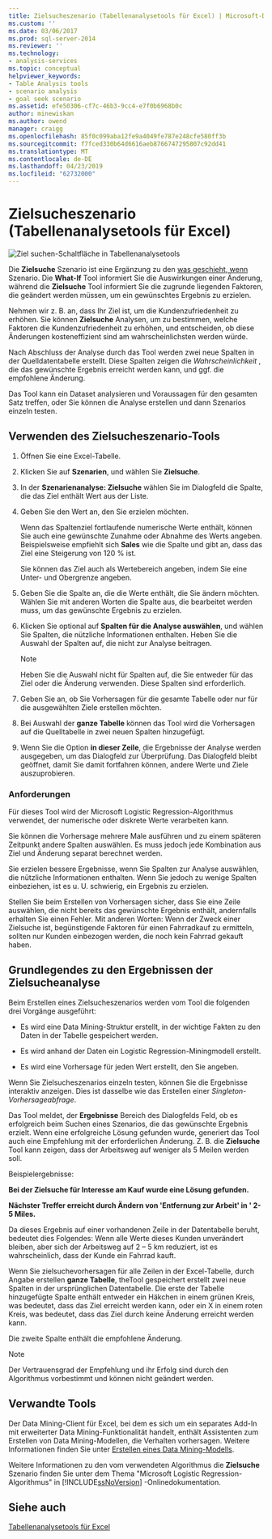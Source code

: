 ```yaml
---
title: Zielsucheszenario (Tabellenanalysetools für Excel) | Microsoft-Dokumentation
ms.custom: ''
ms.date: 03/06/2017
ms.prod: sql-server-2014
ms.reviewer: ''
ms.technology:
- analysis-services
ms.topic: conceptual
helpviewer_keywords:
- Table Analysis tools
- scenario analysis
- goal seek scenario
ms.assetid: efe50306-cf7c-46b3-9cc4-e7f0b6968b0c
author: minewiskan
ms.author: owend
manager: craigg
ms.openlocfilehash: 85f0c099aba12fe9a4049fe787e248cfe580ff3b
ms.sourcegitcommit: f7fced330b64d6616aeb8766747295807c92dd41
ms.translationtype: MT
ms.contentlocale: de-DE
ms.lasthandoff: 04/23/2019
ms.locfileid: "62732000"
---
```

# <a name="goal-seek-scenario-table-analysis-tools-for-excel"></a>Zielsucheszenario (Tabellenanalysetools für Excel)
  ![Ziel suchen-Schaltfläche in Tabellenanalysetools](media/tat-goalseek.gif "Zielsuche-Schaltfläche in Tabellenanalysetools")  
  
 Die **Zielsuche** Szenario ist eine Ergänzung zu den [was geschieht, wenn](what-if-scenario-table-analysis-tools-for-excel.md) Szenario. Die **What-If** Tool informiert Sie die Auswirkungen einer Änderung, während die **Zielsuche** Tool informiert Sie die zugrunde liegenden Faktoren, die geändert werden müssen, um ein gewünschtes Ergebnis zu erzielen.  
  
 Nehmen wir z. B. an, dass Ihr Ziel ist, um die Kundenzufriedenheit zu erhöhen. Sie können **Zielsuche** Analysen, um zu bestimmen, welche Faktoren die Kundenzufriedenheit zu erhöhen, und entscheiden, ob diese Änderungen kosteneffizient sind am wahrscheinlichsten werden würde.  
  
 Nach Abschluss der Analyse durch das Tool werden zwei neue Spalten in der Quelldatentabelle erstellt. Diese Spalten zeigen die *Wahrscheinlichkeit* , die das gewünschte Ergebnis erreicht werden kann, und ggf. die empfohlene Änderung.  
  
 Das Tool kann ein Dataset analysieren und Voraussagen für den gesamten Satz treffen, oder Sie können die Analyse erstellen und dann Szenarios einzeln testen.  
  
## <a name="using-the-goal-seek-scenario-tool"></a>Verwenden des Zielsucheszenario-Tools  
  
1.  Öffnen Sie eine Excel-Tabelle.  
  
2.  Klicken Sie auf **Szenarien**, und wählen Sie **Zielsuche**.  
  
3.  In der **Szenarienanalyse: Zielsuche** wählen Sie im Dialogfeld die Spalte, die das Ziel enthält Wert aus der Liste.  
  
4.  Geben Sie den Wert an, den Sie erzielen möchten.  
  
     Wenn das Spaltenziel fortlaufende numerische Werte enthält, können Sie auch eine gewünschte Zunahme oder Abnahme des Werts angeben. Beispielsweise empfiehlt sich **Sales** wie die Spalte und gibt an, dass das Ziel eine Steigerung von 120 % ist.  
  
     Sie können das Ziel auch als Wertebereich angeben, indem Sie eine Unter- und Obergrenze angeben.  
  
5.  Geben Sie die Spalte an, die die Werte enthält, die Sie ändern möchten. Wählen Sie mit anderen Worten die Spalte aus, die bearbeitet werden muss, um das gewünschte Ergebnis zu erzielen.  
  
6.  Klicken Sie optional auf **Spalten für die Analyse auswählen**, und wählen Sie Spalten, die nützliche Informationen enthalten. Heben Sie die Auswahl der Spalten auf, die nicht zur Analyse beitragen.  
  
    > [!NOTE]  
    >  Heben Sie die Auswahl nicht für Spalten auf, die Sie entweder für das Ziel oder die Änderung verwenden. Diese Spalten sind erforderlich.  
  
7.  Geben Sie an, ob Sie Vorhersagen für die gesamte Tabelle oder nur für die ausgewählten Ziele erstellen möchten.  
  
8.  Bei Auswahl der **ganze Tabelle** können das Tool wird die Vorhersagen auf die Quelltabelle in zwei neuen Spalten hinzugefügt.  
  
9. Wenn Sie die Option **in dieser Zeile**, die Ergebnisse der Analyse werden ausgegeben, um das Dialogfeld zur Überprüfung. Das Dialogfeld bleibt geöffnet, damit Sie damit fortfahren können, andere Werte und Ziele auszuprobieren.  
  
### <a name="requirements"></a>Anforderungen  
 Für dieses Tool wird der Microsoft Logistic Regression-Algorithmus verwendet, der numerische oder diskrete Werte verarbeiten kann.  
  
 Sie können die Vorhersage mehrere Male ausführen und zu einem späteren Zeitpunkt andere Spalten auswählen. Es muss jedoch jede Kombination aus Ziel und Änderung separat berechnet werden.  
  
 Sie erzielen bessere Ergebnisse, wenn Sie Spalten zur Analyse auswählen, die nützliche Informationen enthalten. Wenn Sie jedoch zu wenige Spalten einbeziehen, ist es u. U. schwierig, ein Ergebnis zu erzielen.  
  
 Stellen Sie beim Erstellen von Vorhersagen sicher, dass Sie eine Zeile auswählen, die nicht bereits das gewünschte Ergebnis enthält, andernfalls erhalten Sie einen Fehler. Mit anderen Worten: Wenn der Zweck einer Zielsuche ist, begünstigende Faktoren für einen Fahrradkauf zu ermitteln, sollten nur Kunden einbezogen werden, die noch kein Fahrrad gekauft haben.  
  
## <a name="understanding-the-results-of-goal-seek-analysis"></a>Grundlegendes zu den Ergebnissen der Zielsucheanalyse  
 Beim Erstellen eines Zielsucheszenarios werden vom Tool die folgenden drei Vorgänge ausgeführt:  
  
-   Es wird eine Data Mining-Struktur erstellt, in der wichtige Fakten zu den Daten in der Tabelle gespeichert werden.  
  
-   Es wird anhand der Daten ein Logistic Regression-Miningmodell erstellt.  
  
-   Es wird eine Vorhersage für jeden Wert erstellt, den Sie angeben.  
  
 Wenn Sie Zielsucheszenarios einzeln testen, können Sie die Ergebnisse interaktiv anzeigen. Dies ist dasselbe wie das Erstellen einer *Singleton-Vorhersageabfrage*.  
  
 Das Tool meldet, der **Ergebnisse** Bereich des Dialogfelds Feld, ob es erfolgreich beim Suchen eines Szenarios, die das gewünschte Ergebnis erzielt. Wenn eine erfolgreiche Lösung gefunden wurde, generiert das Tool auch eine Empfehlung mit der erforderlichen Änderung. Z. B. die **Zielsuche** Tool kann zeigen, dass der Arbeitsweg auf weniger als 5 Meilen werden soll.  
  
 Beispielergebnisse:  
  
 **Bei der Zielsuche für Interesse am Kauf wurde eine Lösung gefunden.**  
  
 **Nächster Treffer erreicht durch Ändern von 'Entfernung zur Arbeit' in ' 2-5 Miles.**  
  
 Da dieses Ergebnis auf einer vorhandenen Zeile in der Datentabelle beruht, bedeutet dies Folgendes: Wenn alle Werte dieses Kunden unverändert bleiben, aber sich der Arbeitsweg auf 2 – 5 km reduziert, ist es wahrscheinlich, dass der Kunde ein Fahrrad kauft.  
  
 Wenn Sie zielsuchevorhersagen für alle Zeilen in der Excel-Tabelle, durch Angabe erstellen **ganze Tabelle**, theTool gespeichert erstellt zwei neue Spalten in der ursprünglichen Datentabelle. Die erste der Tabelle hinzugefügte Spalte enthält entweder ein Häkchen in einem grünen Kreis, was bedeutet, dass das Ziel erreicht werden kann, oder ein X in einem roten Kreis, was bedeutet, dass das Ziel durch keine Änderung erreicht werden kann.  
  
 Die zweite Spalte enthält die empfohlene Änderung.  
  
> [!NOTE]  
>  Der Vertrauensgrad der Empfehlung und ihr Erfolg sind durch den Algorithmus vorbestimmt und können nicht geändert werden.  
  
## <a name="related-tools"></a>Verwandte Tools  
 Der Data Mining-Client für Excel, bei dem es sich um ein separates Add-In mit erweiterter Data Mining-Funktionalität handelt, enthält Assistenten zum Erstellen von Data Mining-Modellen, die Verhalten vorhersagen. Weitere Informationen finden Sie unter [Erstellen eines Data Mining-Modells](creating-a-data-mining-model.md).  
  
 Weitere Informationen zu den vom verwendeten Algorithmus die **Zielsuche** Szenario finden Sie unter dem Thema "Microsoft Logistic Regression-Algorithmus" in [!INCLUDE[ssNoVersion](../includes/ssnoversion-md.md)] -Onlinedokumentation.  
  
## <a name="see-also"></a>Siehe auch  
 [Tabellenanalysetools für Excel](table-analysis-tools-for-excel.md)  
  
  
